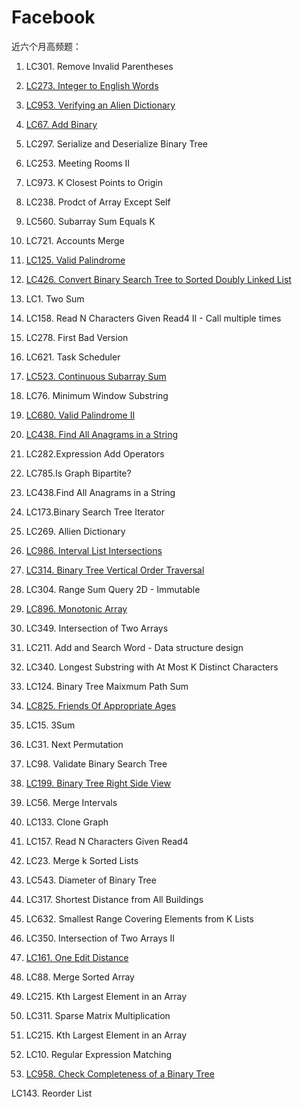 # Facebook 
近六个月高频题：

1. LC301. Remove Invalid Parentheses

2. [LC273. Integer to English Words](https://github.com/xliu117/Leetcode/tree/master/Facebook/LC273.%20Integer%20to%20English%20Words)

3. [LC953. Verifying an Alien Dictionary](https://github.com/xliu117/Leetcode/tree/master/Facebook/LC953.%20Verifying%20an%20Alien%20Dictionary)

4. [LC67. Add Binary](https://github.com/xliu117/Leetcode/tree/master/Facebook/LC67.%20Add%20Binary)

5. LC297. Serialize and Deserialize Binary Tree

6. LC253. Meeting Rooms II

7. LC973. K Closest Points to Origin

8. LC238. Prodct of Array Except Self

9. LC560. Subarray Sum Equals K

10. LC721. Accounts Merge

11. [LC125. Valid Palindrome](https://github.com/xliu117/Leetcode/tree/master/Facebook/LC125.%20Valid%20Palindrome)

12. [LC426. Convert Binary Search Tree to Sorted Doubly Linked List](https://github.com/xliu117/Leetcode/tree/master/Facebook/LC426.%20Convert%20Binary%20Search%20Tree%20to%20Sorted%20Doubly%20Linked%20List)

13. LC1. Two Sum

14. LC158. Read N Characters Given Read4 II - Call multiple times

15. LC278. First Bad Version

16. LC621. Task Scheduler

17. [LC523. Continuous Subarray Sum](https://github.com/xliu117/Leetcode/tree/master/Facebook/LC523.%20Continuous%20Subarray%20Sum)

18. LC76. Minimum Window Substring

19. [LC680. Valid Palindrome II](https://github.com/xliu117/Leetcode/tree/master/Facebook/LC680.%20Valid%20Palindrome%20II)

20. [LC438. Find All Anagrams in a String](https://github.com/xliu117/Leetcode/tree/master/Facebook/LC438.%20Find%20All%20Anagrams%20in%20a%20String)

21. LC282.Expression Add Operators

22. LC785.Is Graph Bipartite?

23. LC438.Find All Anagrams in a String

24. LC173.Binary Search Tree Iterator

25. LC269. Allien Dictionary

26. [LC986. Interval List Intersections](https://github.com/xliu117/Leetcode/tree/master/Facebook/LC986.%20Interval%20List%20Intersections)

27. [LC314. Binary Tree Vertical Order Traversal](https://github.com/xliu117/Leetcode/tree/master/Facebook/LC314.%20Binary%20Tree%20Vertical%20Order%20Traversal)

28. LC304. Range Sum Query 2D - Immutable

29. [LC896. Monotonic Array](https://github.com/xliu117/Leetcode/tree/master/Facebook/LC896.%20Monotonic%20Array)

30. LC349. Intersection of Two Arrays

31. LC211. Add and Search Word - Data structure design

32. LC340. Longest Substring with At Most K Distinct Characters

33. LC124. Binary Tree Maixmum Path Sum

34. [LC825. Friends Of Appropriate Ages](https://github.com/xliu117/Leetcode/tree/master/Facebook/LC825.%20Friends%20Of%20Appropriate%20Ages)

35. LC15. 3Sum

36. LC31. Next Permutation

37. LC98. Validate Binary Search Tree

38. [LC199. Binary Tree Right Side View](https://github.com/xliu117/Leetcode/tree/master/Facebook/LC199.%20Binary%20Tree%20Right%20Side%20View)

39. LC56. Merge Intervals

40. LC133. Clone Graph

41. LC157. Read N Characters Given Read4

42. LC23. Merge k Sorted Lists

43. LC543. Diameter of Binary Tree
 
44. LC317. Shortest Distance from All Buildings

45. LC632. Smallest Range Covering Elements from K Lists

46. LC350. Intersection of Two Arrays II

47. [LC161. One Edit Distance](https://github.com/xliu117/Leetcode/tree/master/Facebook/LC161.%20One%20Edit%20Distance)

48. LC88. Merge Sorted Array

49. LC215. Kth Largest Element in an Array

50. LC311. Sparse Matrix Multiplication

51. LC215. Kth Largest Element in an Array

52. LC10. Regular Expression Matching

53. [LC958. Check Completeness of a Binary Tree](https://github.com/xliu117/Leetcode/tree/master/Facebook/LC958.%20Check%20Completeness%20of%20a%20Binary%20Tree)


LC143. Reorder List
